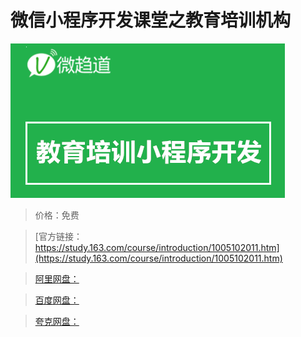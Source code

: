 # 微信小程序开发课堂之教育培训机构

![img](../../../assets/study163/free/48400261-ca2c-420c-8b56-7cb84e6dbb0e.png)

> 价格：免费

> [官方链接：https://study.163.com/course/introduction/1005102011.htm](https://study.163.com/course/introduction/1005102011.htm)

> [阿里网盘：]()

> [百度网盘：]()

> [夸克网盘：]()
